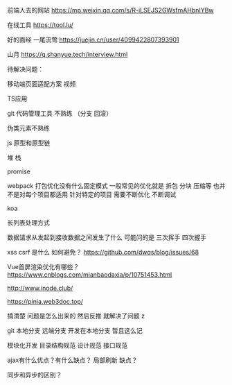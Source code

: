 前端人去的网站
https://mp.weixin.qq.com/s/R-iLSEJS2GWsfmAHbnIYBw

在线工具
https://tool.lu/

好的面经
一尾流莺
https://juejin.cn/user/4099422807393901

山月
https://q.shanyue.tech/interview.html

待解决问题：

移动端页面适配方案 视频

TS应用

git 代码管理工具 不熟练 （分支 回滚）

伪类元素不熟练

js 原型和原型链

堆 栈

promise 

webpack 打包优化没有什么固定模式 一般常见的优化就是 拆包 分块 压缩等 也并不是对每个项目都适用 针对特定的项目 需要不断优化 不断调试

koa

长列表处理方式

数据请求从发起到接收数据之间发生了什么 可能问的是 三次挥手 四次握手

xss csrf 是什么 如何避免？
https://github.com/dwqs/blog/issues/68

Vue首屏渲染优化有哪些？
https://www.cnblogs.com/mianbaodaxia/p/10751453.html

http://www.inode.club/

https://pinia.web3doc.top/

搞清楚 问题是怎么出来的 然后反推 就解决了问题 z

git 本地分支 远端分支 开发在本地分支 暂且这么记

模块化开发
目录结构规范
设计规范
接口规范

  ajax有什么优点？有什么缺点？
  局部刷新
  缺点？

  同步和异步的区别？
  